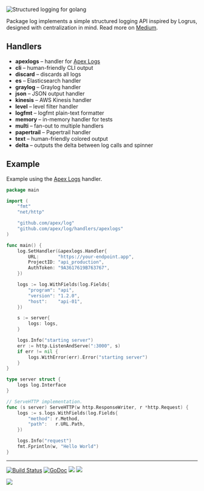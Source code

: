 
![Structured logging for golang](assets/title.png)

Package log implements a simple structured logging API inspired by Logrus, designed with centralization in mind. Read more on [Medium](https://medium.com/@tjholowaychuk/apex-log-e8d9627f4a9a#.rav8yhkud).

## Handlers

- __apexlogs__ – handler for [Apex Logs](https://apex.sh/logs/)
- __cli__ – human-friendly CLI output
- __discard__ – discards all logs
- __es__ – Elasticsearch handler
- __graylog__ – Graylog handler
- __json__ – JSON output handler
- __kinesis__ – AWS Kinesis handler
- __level__ – level filter handler
- __logfmt__ – logfmt plain-text formatter
- __memory__ – in-memory handler for tests
- __multi__ – fan-out to multiple handlers
- __papertrail__ – Papertrail handler
- __text__ – human-friendly colored output
- __delta__ – outputs the delta between log calls and spinner

## Example

Example using the [Apex Logs](https://apex.sh/logs/) handler.

```go
package main

import (
	"fmt"
	"net/http"

	"github.com/apex/log"
	"github.com/apex/log/handlers/apexlogs"
)

func main() {
	log.SetHandler(&apexlogs.Handler{
		URL:       "https://your-endpoint.app",
		ProjectID: "api_production",
		AuthToken: "9A3617619B763767",
	})

	logs := log.WithFields(log.Fields{
		"program": "api",
		"version": "1.2.0",
		"host":    "api-01",
	})

	s := server{
		logs: logs,
	}

	logs.Info("starting server")
	err := http.ListenAndServe(":3000", s)
	if err != nil {
		logs.WithError(err).Error("starting server")
	}
}

type server struct {
	logs log.Interface
}

// ServeHTTP implementation.
func (s server) ServeHTTP(w http.ResponseWriter, r *http.Request) {
	logs := s.logs.WithFields(log.Fields{
		"method": r.Method,
		"path":   r.URL.Path,
	})

	logs.Info("request")
	fmt.Fprintln(w, "Hello World")
}
```

---

[![Build Status](https://semaphoreci.com/api/v1/projects/d8a8b1c0-45b0-4b89-b066-99d788d0b94c/642077/badge.svg)](https://semaphoreci.com/tj/log)
[![GoDoc](https://godoc.org/github.com/apex/log?status.svg)](https://godoc.org/github.com/apex/log)
![](https://img.shields.io/badge/license-MIT-blue.svg)
![](https://img.shields.io/badge/status-stable-green.svg)

<a href="https://apex.sh"><img src="http://tjholowaychuk.com:6000/svg/sponsor"></a>
